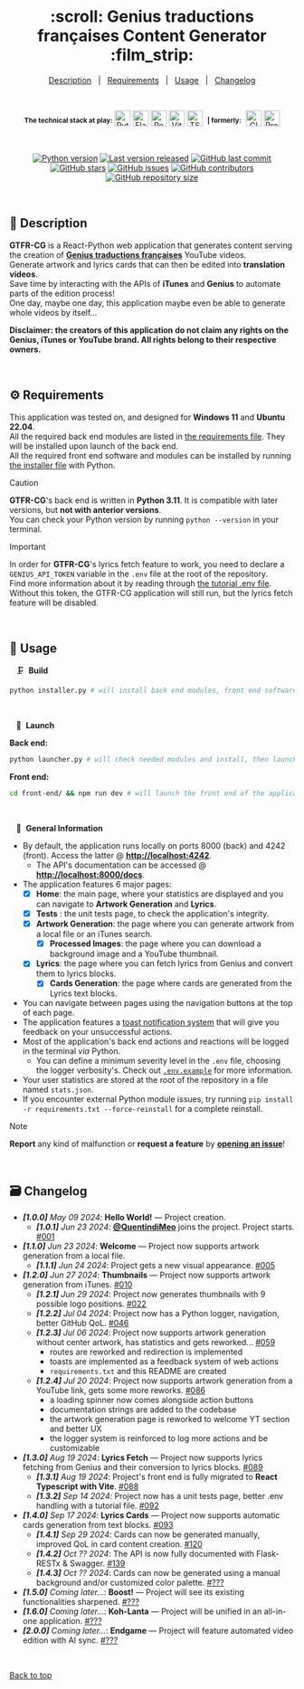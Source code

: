<div align="center" id="top">
    <h1>:scroll: Genius traductions françaises Content Generator :film_strip:</h1>
</div>

<div align="center">
    <a href="#memo-description">Description</a> &#xa0; | &#xa0;
    <a href="#gear-requirements">Requirements</a> &#xa0; | &#xa0;
    <a href="#movie_camera-usage">Usage</a> &#xa0; | &#xa0;
    <a href="#card_file_box-changelog">Changelog</a>
</div>

&#xa0;

<div align="center">
  <sup><b>The technical stack at play:</b></sup>

  <img title="Python" src="https://upload.wikimedia.org/wikipedia/commons/thumb/c/c3/Python-logo-notext.svg/1028px-Python-logo-notext.svg.png" width="28px" alt="Python" />
  <img title="Flask" src="https://raw.githubusercontent.com/mallowigi/iconGenerator/master/assets/icons/files/flask.svg" width="28px" alt="Flask" />
  <img title="React.js" src="https://raw.githubusercontent.com/mallowigi/iconGenerator/master/assets/icons/files/react.svg" width="28px" alt="React" />
  <img title="Vite" src="https://raw.githubusercontent.com/mallowigi/iconGenerator/master/assets/icons/files/vite.svg" width="28px" alt="Vite" />
  <img title="TypeScript" src="https://upload.wikimedia.org/wikipedia/commons/thumb/4/4c/Typescript_logo_2020.svg/2048px-Typescript_logo_2020.svg.png" width="28px" alt="TScript" />
  &nbsp;<sup><b>| formerly:</b></sup>&nbsp;
  <img title="GIMP" src="https://raw.githubusercontent.com/mallowigi/iconGenerator/master/assets/icons/files/gimp.svg" width="28px" alt="GIMP" />
  <img title="Adobe Premiere Pro" src="https://upload.wikimedia.org/wikipedia/commons/4/40/Adobe_Premiere_Pro_CC_icon.svg" width="28px" alt="Premiere" />

</div>

&#xa0;

<div align="center">
    <a href="#top"><img alt="Python version" src="https://img.shields.io/badge/Python-3.11+-blue?logo=python" /></a>
    <a href="#card_file_box-changelog"><img alt="Last version released" src="https://img.shields.io/badge/release-v1.4.1-blue?logo=windows-terminal" /></a>
    <a href="https://github.com/Thomas-Fernandes/GTFR/commits/main"><img alt="GitHub last commit" src="https://img.shields.io/github/last-commit/Thomas-Fernandes/GTFR?color=blueviolet&logo=clarifai" /></a>
</div>
<div align="center">
    <a href="https://github.com/Thomas-Fernandes/GTFR/stargazers"><img alt="GitHub stars" src="https://img.shields.io/github/stars/Thomas-Fernandes/GTFR?color=yellow&logo=github" /></a>
    <a href="https://github.com/Thomas-Fernandes/GTFR/issues"><img alt="GitHub issues" src="https://img.shields.io/github/issues/Thomas-Fernandes/GTFR?color=forestgreen&logo=target" /></a>
    <a href="https://github.com/Thomas-Fernandes/GTFR/graphs/contributors"><img alt="GitHub contributors" src="https://img.shields.io/github/contributors/Thomas-Fernandes/GTFR?color=red&logo=stackedit" /></a>
    <a href="#top"><img alt="GitHub repository size" src="https://img.shields.io/github/languages/code-size/Thomas-Fernandes/GTFR?color=blue&logo=frontify" /></a>
</div>

&#xa0;

## :memo: Description

**GTFR-CG** is a React-Python web application that generates content serving the creation of [**Genius traductions françaises**](https://www.youtube.com/c/geniustraductionsfrancaises) YouTube videos.  
Generate artwork and lyrics cards that can then be edited into **translation videos**.  
Save time by interacting with the APIs of **iTunes** and **Genius** to automate parts of the edition process!  
One day, maybe one day, this application maybe even be able to generate whole videos by itself...

**Disclaimer: the creators of this application do not claim any rights on the Genius, iTunes or YouTube brand. All rights belong to their respective owners.**

&#xa0;

## :gear: Requirements

This application was tested on, and designed for **Windows 11** and **Ubuntu 22.04**.  
All the required back end modules are listed in [the requirements file](./requirements.txt). They will be installed upon launch of the back end.  
All the required front end software and modules can be installed by running [the installer file](./installer.py) with Python.

> [!CAUTION]
> **GTFR-CG**'s back end is written in **Python 3.11**. It is compatible with later versions, but **not with anterior versions**.  
> You can check your Python version by running `python --version` in your terminal.
</blockquote>

> [!IMPORTANT]
> In order for **GTFR-CG**'s lyrics fetch feature to work, you need to declare a `GENIUS_API_TOKEN` variable in the `.env` file at the root of the repository.  
> Find more information about it by reading through [the tutorial .env file](./.env.example).  
> Without this token, the GTFR-CG application will still run, but the lyrics fetch feature will be disabled.

&#xa0;

## :movie_camera: Usage

&nbsp;&nbsp; :clamp:&nbsp; **Build**

``` bash
python installer.py # will install back end modules, front end software & modules
```

&#xa0;

&nbsp;&nbsp; :rocket:&nbsp; **Launch**

**Back end:**

``` bash
python launcher.py # will check needed modules and install, then launch the application
```

**Front end:**

``` bash
cd front-end/ && npm run dev # will launch the front end of the application
```

&#xa0;

&nbsp;&nbsp; :bookmark_tabs:&nbsp; **General Information**

- By default, the application runs locally on ports 8000 (back) and 4242 (front). Access the latter @ [**http://localhost:4242**](http://localhost:4242).
  - The API's documentation can be accessed @ [**http://localhost:8000/docs**](http://localhost:8000/docs).
- The application features 6 major pages:
  - [x] **Home**: the main page, where your statistics are displayed and you can navigate to **Artwork Generation** and **Lyrics**.
  - [x] **Tests** : the unit tests page, to check the application's integrity.
  - [x] **Artwork Generation**: the page where you can generate artwork from a local file or an iTunes search.
    - [x] **Processed Images**: the page where you can download a background image and a YouTube thumbnail.
  - [x] **Lyrics**: the page where you can fetch lyrics from Genius and convert them to lyrics blocks.
    - [x] **Cards Generation**: the page where cards are generated from the Lyrics text blocks.
- You can navigate between pages using the navigation buttons at the top of each page.
- The application features a [toast notification system](https://web.dev/articles/building/a-toast-component) that will give you feedback on your unsuccessful actions.
- Most of the application's back end actions and reactions will be logged in the terminal *via* Python.
  - You can define a minimum severity level in the `.env` file, choosing the logger verbosity's. Check out [`.env.example`](./.env.example) for more information.
- Your user statistics are stored at the root of the repository in a file named `stats.json`.
- If you encounter external Python module issues, try running `pip install -r requirements.txt --force-reinstall` for a complete reinstall.

> [!NOTE]
> **Report** any kind of malfunction or **request a feature** by [**opening an issue**](https://github.com/Thomas-Fernandes/GTFR/issues)!

&#xa0;

## :card_file_box: Changelog

- ***[1.0.0]** May 09 2024*: **Hello World!** — Project creation.
  - ***[1.0.1]** Jun 23 2024*: [**@QuentindiMeo**](https://github.com/QuentindiMeo) joins the project. Project starts. [#001](https://github.com/Thomas-Fernandes/GTFR/pull/1)
- ***[1.1.0]** Jun 23 2024*: **Welcome** — Project now supports artwork generation from a local file.
  - ***[1.1.1]** Jun 24 2024*: Project gets a new visual appearance. [#005](https://github.com/Thomas-Fernandes/GTFR/pull/5)
- ***[1.2.0]** Jun 27 2024*: **Thumbnails** — Project now supports artwork generation from iTunes. [#010](https://github.com/Thomas-Fernandes/GTFR/pull/10)
  - ***[1.2.1]** Jun 29 2024*: Project now generates thumbnails with 9 possible logo positions. [#022](https://github.com/Thomas-Fernandes/GTFR/pull/22)
  - ***[1.2.2]** Jul 04 2024*: Project now has a Python logger, navigation, better GitHub QoL. [#046](https://github.com/Thomas-Fernandes/GTFR/pull/46)
  - ***[1.2.3]** Jul 06 2024*: Project now supports artwork generation without center artwork, has statistics and gets reworked... [#059](https://github.com/Thomas-Fernandes/GTFR/pull/59)
    - routes are reworked and redirection is implemented
    - toasts are implemented as a feedback system of web actions
    - `requirements.txt` and this README are created
  - ***[1.2.4]** Jul 20 2024*: Project now supports artwork generation from a YouTube link, gets some more reworks. [#086](https://github.com/Thomas-Fernandes/GTFR-CG/pull/86)
    - a loading spinner now comes alongside action buttons
    - documentation strings are added to the codebase
    - the artwork generation page is reworked to welcome YT section and better UX
    - the logger system is reinforced to log more actions and be customizable
- ***[1.3.0]** Aug 19 2024*: **Lyrics Fetch** — Project now supports lyrics fetching from Genius and their conversion to lyrics blocks. [#089](https://github.com/Thomas-Fernandes/GTFR-CG/pull/89)
  - ***[1.3.1]** Aug 19 2024*: Project's front end is fully migrated to **React Typescript with Vite**. [#088](https://github.com/Thomas-Fernandes/GTFR-CG/pull/88)
  - ***[1.3.2]** Sep 14 2024*: Project now has a unit tests page, better .env handling with a tutorial file. [#092](https://github.com/Thomas-Fernandes/GTFR-CG/pull/92)
- ***[1.4.0]** Sep 17 2024*: **Lyrics Cards** — Project now supports automatic cards generation from text blocks. [#093](https://github.com/Thomas-Fernandes/GTFR-CG/pull/93)
  - ***[1.4.1]** Sep 29 2024*: Cards can now be generated manually, improved QoL in card content creation. [#120](https://github.com/Thomas-Fernandes/GTFR-CG/pull/120)
  - ***[1.4.2]** Oct ?? 2024*: The API is now fully documented with Flask-RESTx & Swagger. [#139](https://github.com/Thomas-Fernandes/GTFR-CG/pull/139)
  - ***[1.4.3]** Oct ?? 2024*: Cards can now be generated using a manual background and/or customized color palette. [#???](#card_file_box-changelog)
- ***[1.5.0]** Coming later...*: **Boost!** — Project will see its existing functionalities sharpened. [#???](#card_file_box-changelog)
- ***[1.6.0]** Coming later...*: **Koh-Lanta** — Project will be unified in an all-in-one application. [#???](#card_file_box-changelog)
- ***[2.0.0]** Coming later...*: **Endgame** — Project will feature automated video edition with AI sync. [#???](#card_file_box-changelog)

<br />

[Back to top](#top)
